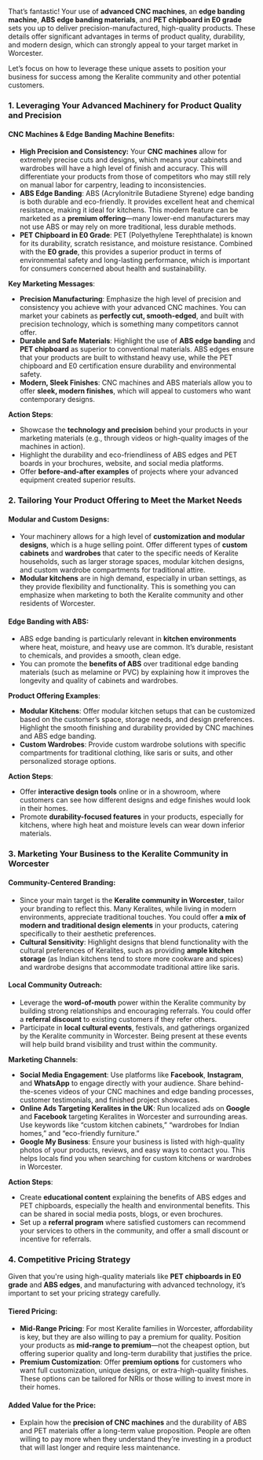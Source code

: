 That’s fantastic! Your use of **advanced CNC machines**, an **edge banding machine**, **ABS edge banding materials**, and **PET chipboard in E0 grade** sets you up to deliver precision-manufactured, high-quality products. These details offer significant advantages in terms of product quality, durability, and modern design, which can strongly appeal to your target market in Worcester.

Let’s focus on how to leverage these unique assets to position your business for success among the Keralite community and other potential customers.

### 1. **Leveraging Your Advanced Machinery for Product Quality and Precision**

#### **CNC Machines & Edge Banding Machine Benefits:**

- **High Precision and Consistency:** Your **CNC machines** allow for extremely precise cuts and designs, which means your cabinets and wardrobes will have a high level of finish and accuracy. This will differentiate your products from those of competitors who may still rely on manual labor for carpentry, leading to inconsistencies.
- **ABS Edge Banding**: ABS (Acrylonitrile Butadiene Styrene) edge banding is both durable and eco-friendly. It provides excellent heat and chemical resistance, making it ideal for kitchens. This modern feature can be marketed as a **premium offering**—many lower-end manufacturers may not use ABS or may rely on more traditional, less durable methods.
- **PET Chipboard in E0 Grade**: PET (Polyethylene Terephthalate) is known for its durability, scratch resistance, and moisture resistance. Combined with the **E0 grade**, this provides a superior product in terms of environmental safety and long-lasting performance, which is important for consumers concerned about health and sustainability.

**Key Marketing Messages**:

- **Precision Manufacturing**: Emphasize the high level of precision and consistency you achieve with your advanced CNC machines. You can market your cabinets as **perfectly cut, smooth-edged**, and built with precision technology, which is something many competitors cannot offer.
- **Durable and Safe Materials**: Highlight the use of **ABS edge banding** and **PET chipboard** as superior to conventional materials. ABS edges ensure that your products are built to withstand heavy use, while the PET chipboard and E0 certification ensure durability and environmental safety.
- **Modern, Sleek Finishes**: CNC machines and ABS materials allow you to offer **sleek, modern finishes**, which will appeal to customers who want contemporary designs.

**Action Steps**:

- Showcase the **technology and precision** behind your products in your marketing materials (e.g., through videos or high-quality images of the machines in action).
- Highlight the durability and eco-friendliness of ABS edges and PET boards in your brochures, website, and social media platforms.
- Offer **before-and-after examples** of projects where your advanced equipment created superior results.

### 2. **Tailoring Your Product Offering to Meet the Market Needs**

#### **Modular and Custom Designs**:

- Your machinery allows for a high level of **customization and modular designs**, which is a huge selling point. Offer different types of **custom cabinets** and **wardrobes** that cater to the specific needs of Keralite households, such as larger storage spaces, modular kitchen designs, and custom wardrobe compartments for traditional attire.
- **Modular kitchens** are in high demand, especially in urban settings, as they provide flexibility and functionality. This is something you can emphasize when marketing to both the Keralite community and other residents of Worcester.

#### **Edge Banding with ABS**:

- ABS edge banding is particularly relevant in **kitchen environments** where heat, moisture, and heavy use are common. It’s durable, resistant to chemicals, and provides a smooth, clean edge.
- You can promote the **benefits of ABS** over traditional edge banding materials (such as melamine or PVC) by explaining how it improves the longevity and quality of cabinets and wardrobes.

**Product Offering Examples**:

- **Modular Kitchens**: Offer modular kitchen setups that can be customized based on the customer’s space, storage needs, and design preferences. Highlight the smooth finishing and durability provided by CNC machines and ABS edge banding.
- **Custom Wardrobes**: Provide custom wardrobe solutions with specific compartments for traditional clothing, like saris or suits, and other personalized storage options.

**Action Steps**:

- Offer **interactive design tools** online or in a showroom, where customers can see how different designs and edge finishes would look in their homes.
- Promote **durability-focused features** in your products, especially for kitchens, where high heat and moisture levels can wear down inferior materials.

### 3. **Marketing Your Business to the Keralite Community in Worcester**

#### **Community-Centered Branding**:

- Since your main target is the **Keralite community in Worcester**, tailor your branding to reflect this. Many Keralites, while living in modern environments, appreciate traditional touches. You could offer **a mix of modern and traditional design elements** in your products, catering specifically to their aesthetic preferences.
- **Cultural Sensitivity**: Highlight designs that blend functionality with the cultural preferences of Keralites, such as providing **ample kitchen storage** (as Indian kitchens tend to store more cookware and spices) and wardrobe designs that accommodate traditional attire like saris.

#### **Local Community Outreach**:

- Leverage the **word-of-mouth** power within the Keralite community by building strong relationships and encouraging referrals. You could offer a **referral discount** to existing customers if they refer others.
- Participate in **local cultural events**, festivals, and gatherings organized by the Keralite community in Worcester. Being present at these events will help build brand visibility and trust within the community.

**Marketing Channels**:

- **Social Media Engagement**: Use platforms like **Facebook**, **Instagram**, and **WhatsApp** to engage directly with your audience. Share behind-the-scenes videos of your CNC machines and edge banding processes, customer testimonials, and finished project showcases.
- **Online Ads Targeting Keralites in the UK**: Run localized ads on **Google** and **Facebook** targeting Keralites in Worcester and surrounding areas. Use keywords like “custom kitchen cabinets,” “wardrobes for Indian homes,” and “eco-friendly furniture.”
- **Google My Business**: Ensure your business is listed with high-quality photos of your products, reviews, and easy ways to contact you. This helps locals find you when searching for custom kitchens or wardrobes in Worcester.

**Action Steps**:

- Create **educational content** explaining the benefits of ABS edges and PET chipboards, especially the health and environmental benefits. This can be shared in social media posts, blogs, or even brochures.
- Set up a **referral program** where satisfied customers can recommend your services to others in the community, and offer a small discount or incentive for referrals.

### 4. **Competitive Pricing Strategy**

Given that you're using high-quality materials like **PET chipboards in E0 grade** and **ABS edges**, and manufacturing with advanced technology, it’s important to set your pricing strategy carefully.

#### **Tiered Pricing**:

- **Mid-Range Pricing**: For most Keralite families in Worcester, affordability is key, but they are also willing to pay a premium for quality. Position your products as **mid-range to premium**—not the cheapest option, but offering superior quality and long-term durability that justifies the price.
- **Premium Customization**: Offer **premium options** for customers who want full customization, unique designs, or extra-high-quality finishes. These options can be tailored for NRIs or those willing to invest more in their homes.

#### **Added Value for the Price**:

- Explain how the **precision of CNC machines** and the durability of ABS and PET materials offer a long-term value proposition. People are often willing to pay more when they understand they’re investing in a product that will last longer and require less maintenance.
